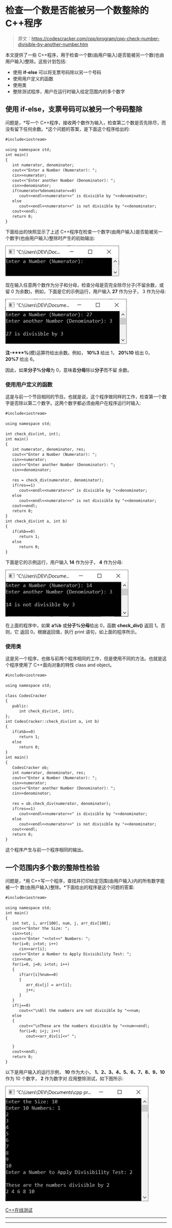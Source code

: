 # 检查一个数是否能被另一个数整除的 C++程序

> 原文：<https://codescracker.com/cpp/program/cpp-check-number-divisible-by-another-number.htm>

本文提供了一些 C++程序，用于检查一个数(由用户输入)是否能被另一个数(也由用户输入)整除。这些计划包括:

*   使用 **if-else** 可以将支票号码除以另一个号码
*   使用用户定义的函数
*   使用类
*   整除测试程序，用户在运行时输入给定范围内的多个数字

## 使用 if-else，支票号码可以被另一个号码整除

问题是，*写一个 C++程序，接收两个数作为输入，检查第二个数是否先除尽，而 没有留下任何余数。*这个问题的答案，是下面这个程序给出的:

```
#include<iostream>

using namespace std;
int main()
{
   int numerator, denominator;
   cout<<"Enter a Number (Numerator): ";
   cin>>numerator;
   cout<<"Enter another Number (Denominator): ";
   cin>>denominator;
   if(numerator%denominator==0)
      cout<<endl<<numerator<<" is divisible by "<<denominator;
   else
      cout<<endl<<numerator<<" is not divisible by "<<denominator;
   cout<<endl;
   return 0;
}
```

下面给出的快照显示了上述 C++程序在检查一个数字(由用户输入)是否能被另一个数字(也由用户输入)整除时产生的初始输出:

![c++ program check number divisible by another](img/a3adba5aec7570ef17c921d43a2c44e3.png)

现在输入任意两个数作为分子和分母，检查分母是否完全除尽分子(不留余数，或留 0 为余数)。例如，下面是它的示例运行，用户输入 **27** 作为分子， 3 作为分母:

![check number divisible by another number c++](img/a0d9e507ad7f2c046c1e61f19e3de402.png)

**注-****%**(模)运算符给出余数。例如， **10%3** 给出 1， **20%10** 给出 0， **20%7** 给出 6。

因此，如果**分子%分母**为 0，意味着**分母**除以**分子**而不留 余数。

### 使用用户定义的函数

这是与前一个节目相同的节目。也就是说，这个程序做同样的工作，检查第一个数字是否除以第二个数字。这两个数字都必须由用户在程序运行时输入:

```
#include<iostream>

using namespace std;

int check_div(int, int);
int main()
{
   int numerator, denominator, res;
   cout<<"Enter a Number (Numerator): ";
   cin>>numerator;
   cout<<"Enter another Number (Denominator): ";
   cin>>denominator;

   res = check_div(numerator, denominator);
   if(res==1)
      cout<<endl<<numerator<<" is divisible by "<<denominator;
   else
      cout<<endl<<numerator<<" is not divisible by "<<denominator;
   cout<<endl;
   return 0;
}
int check_div(int a, int b)
{
   if(a%b==0)
      return 1;
   else
      return 0;
}
```

下面是它的示例运行，用户输入 **14** 作为分子， **4** 作为分母:

![c++ check whether a number divisible by number](img/43a19560443dafbaea235ee9f818faba.png)

在上面的程序中，如果 **a%b** 或**分子%分母**给出 0，函数 **check_div()** 返回 1。否则，它 返回 0。根据返回值，执行 print 语句，如上面的程序所示。

### 使用类

这是另一个程序，也做与前两个程序相同的工作，但是使用不同的方法。也就是这个程序使用了 C++面向对象的特性 class and object。

```
#include<iostream>

using namespace std;

class CodesCracker
{
   public:
      int check_div(int, int);
};
int CodesCracker::check_div(int a, int b)
{
   if(a%b==0)
      return 1;
   else
      return 0;
}
int main()
{
   CodesCracker ob;
   int numerator, denominator, res;
   cout<<"Enter a Number (Numerator): ";
   cin>>numerator;
   cout<<"Enter another Number (Denominator): ";
   cin>>denominator;

   res = ob.check_div(numerator, denominator);
   if(res==1)
      cout<<endl<<numerator<<" is divisible by "<<denominator;
   else
      cout<<endl<<numerator<<" is not divisible by "<<denominator;
   cout<<endl;
   return 0;
}
```

这个程序产生与前一个程序相同的输出。

## 一个范围内多个数的整除性检验

问题是，*用 C++写一个程序，查找并打印给定范围(由用户输入)内的所有数字能被一个 数(由用户输入)整除。*下面给出的程序是这个问题的答案:

```
#include<iostream>

using namespace std;
int main()
{
   int tot, i, arr[100], num, j, arr_div[100];
   cout<<"Enter the Size: ";
   cin>>tot;
   cout<<"Enter "<<tot<<" Numbers: ";
   for(i=0; i<tot; i++)
      cin>>arr[i];
   cout<<"Enter a Number to Apply Divisibility Test: ";
   cin>>num;
   for(i=0, j=0; i<tot; i++)
   {
      if(arr[i]%num==0)
      {
         arr_div[j] = arr[i];
         j++;
      }
   }
   if(j==0)
      cout<<"\nAll the numbers are not divisible by "<<num;
   else
   {
      cout<<"\nThese are the numbers divisible by "<<num<<endl;
      for(i=0; i<j; i++)
         cout<<arr_div[i]<<" ";

   }
   cout<<endl;
   return 0;
}
```

以下是用户输入的运行示例， **10** 作为大小， **1、2、3、4、5、6、7、8、9、10** 作为 10 个数字， **2** 作为数字对 应用整除测试，如下图所示:

![c++ program for divisibility test](img/979fa1c27cdb26f2ff566cfb31879835.png)

[C++在线测试](/exam/showtest.php?subid=3)

* * *

* * *